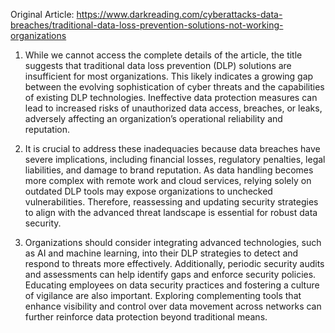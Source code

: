 Original Article: https://www.darkreading.com/cyberattacks-data-breaches/traditional-data-loss-prevention-solutions-not-working-organizations

1) While we cannot access the complete details of the article, the title suggests that traditional data loss prevention (DLP) solutions are insufficient for most organizations. This likely indicates a growing gap between the evolving sophistication of cyber threats and the capabilities of existing DLP technologies. Ineffective data protection measures can lead to increased risks of unauthorized data access, breaches, or leaks, adversely affecting an organization’s operational reliability and reputation.

2) It is crucial to address these inadequacies because data breaches have severe implications, including financial losses, regulatory penalties, legal liabilities, and damage to brand reputation. As data handling becomes more complex with remote work and cloud services, relying solely on outdated DLP tools may expose organizations to unchecked vulnerabilities. Therefore, reassessing and updating security strategies to align with the advanced threat landscape is essential for robust data security.

3) Organizations should consider integrating advanced technologies, such as AI and machine learning, into their DLP strategies to detect and respond to threats more effectively. Additionally, periodic security audits and assessments can help identify gaps and enforce security policies. Educating employees on data security practices and fostering a culture of vigilance are also important. Exploring complementing tools that enhance visibility and control over data movement across networks can further reinforce data protection beyond traditional means.